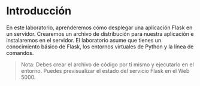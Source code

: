 # Introducción

En este laboratorio, aprenderemos cómo desplegar una aplicación Flask en un servidor. Crearemos un archivo de distribución para nuestra aplicación e instalaremos en el servidor. El laboratorio asume que tienes un conocimiento básico de Flask, los entornos virtuales de Python y la línea de comandos.

> Nota: Debes crear el archivo de código por ti mismo y ejecutarlo en el entorno. Puedes previsualizar el estado del servicio Flask en el Web 5000.
